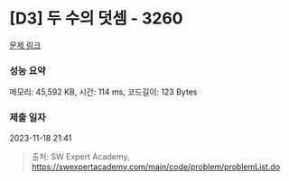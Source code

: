 # [D3] 두 수의 덧셈 - 3260 

[문제 링크](https://swexpertacademy.com/main/code/problem/problemDetail.do?contestProbId=AWBC1lOad9IDFAWr) 

### 성능 요약

메모리: 45,592 KB, 시간: 114 ms, 코드길이: 123 Bytes

### 제출 일자

2023-11-18 21:41



> 출처: SW Expert Academy, https://swexpertacademy.com/main/code/problem/problemList.do